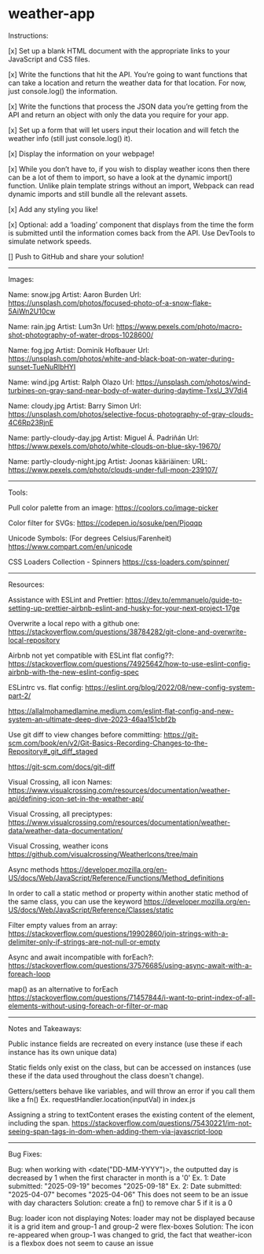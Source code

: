 # weather-app

Instructions:

[x] Set up a blank HTML document with the appropriate links to your JavaScript and CSS files.

[x] Write the functions that hit the API. You’re going to want functions that can take a location and return the weather data for that location. For now, just console.log() the information.

[x] Write the functions that process the JSON data you’re getting from the API and return an object with only the data you require for your app.

[x] Set up a form that will let users input their location and will fetch the weather info (still just console.log() it).

[x] Display the information on your webpage!

[x] While you don’t have to, if you wish to display weather icons then there can be a lot of them to import, so have a look at the dynamic import() function. Unlike plain template strings without an import, Webpack can read dynamic imports and still bundle all the relevant assets.

[x] Add any styling you like!

[x] Optional: add a ‘loading’ component that displays from the time the form is submitted until the information comes back from the API. Use DevTools to simulate network speeds.

[] Push to GitHub and share your solution!

---

Images:

Name: snow.jpg
Artist: Aaron Burden
Url: https://unsplash.com/photos/focused-photo-of-a-snow-flake-5AiWn2U10cw

Name: rain.jpg
Artist: Lum3n
Url: https://www.pexels.com/photo/macro-shot-photography-of-water-drops-1028600/

Name: fog.jpg
Artist: Dominik Hofbauer
Url: https://unsplash.com/photos/white-and-black-boat-on-water-during-sunset-TueNuRlbHYI

Name: wind.jpg
Artist: Ralph Olazo
Url: https://unsplash.com/photos/wind-turbines-on-gray-sand-near-body-of-water-during-daytime-TxsU_3V7di4

Name: cloudy.jpg
Artist: Barry Simon
Url: https://unsplash.com/photos/selective-focus-photography-of-gray-clouds-4C6Rp23RjnE

Name: partly-cloudy-day.jpg
Artist: Miguel Á. Padriñán
Url: https://www.pexels.com/photo/white-clouds-on-blue-sky-19670/

Name: partly-cloudy-night.jpg
Artist: Joonas kääriäinen:
URL: https://www.pexels.com/photo/clouds-under-full-moon-239107/

---

Tools:

Pull color palette from an image:
https://coolors.co/image-picker

Color filter for SVGs:
https://codepen.io/sosuke/pen/Pjoqqp

Unicode Symbols: (For degrees Celsius/Farenheit)
https://www.compart.com/en/unicode

CSS Loaders Collection - Spinners
https://css-loaders.com/spinner/

---

Resources:

Assistance with ESLint and Prettier:
https://dev.to/emmanuelo/guide-to-setting-up-prettier-airbnb-eslint-and-husky-for-your-next-project-17ge

Overwrite a local repo with a github one:
https://stackoverflow.com/questions/38784282/git-clone-and-overwrite-local-repository

Airbnb not yet compatible with ESLint flat config??:
https://stackoverflow.com/questions/74925642/how-to-use-eslint-config-airbnb-with-the-new-eslint-config-spec

ESLintrc vs. flat config:
https://eslint.org/blog/2022/08/new-config-system-part-2/

https://allalmohamedlamine.medium.com/eslint-flat-config-and-new-system-an-ultimate-deep-dive-2023-46aa151cbf2b

Use git diff to view changes before committing:
https://git-scm.com/book/en/v2/Git-Basics-Recording-Changes-to-the-Repository#_git_diff_staged

https://git-scm.com/docs/git-diff

Visual Crossing, all icon Names:
https://www.visualcrossing.com/resources/documentation/weather-api/defining-icon-set-in-the-weather-api/

Visual Crossing, all preciptypes:
https://www.visualcrossing.com/resources/documentation/weather-data/weather-data-documentation/

Visual Crossing, weather icons
https://github.com/visualcrossing/WeatherIcons/tree/main

Async methods
https://developer.mozilla.org/en-US/docs/Web/JavaScript/Reference/Functions/Method_definitions

In order to call a static method or property within another static method of the same class, you can use the <this> keyword
https://developer.mozilla.org/en-US/docs/Web/JavaScript/Reference/Classes/static

Filter empty values from an array:
https://stackoverflow.com/questions/19902860/join-strings-with-a-delimiter-only-if-strings-are-not-null-or-empty

Async and await incompatible with forEach?:
https://stackoverflow.com/questions/37576685/using-async-await-with-a-foreach-loop

map() as an alternative to forEach
https://stackoverflow.com/questions/71457844/i-want-to-print-index-of-all-elements-without-using-foreach-or-filter-or-map

---

Notes and Takeaways:

Public instance fields are recreated on every instance (use these if each instance has its own unique data)

Static fields only exist on the class, but can be accessed on instances (use these if the data used throughout the class doesn't change).

Getters/setters behave like variables, and will throw an error if you call them like a fn()
Ex. requestHandler.location(inputVal) in index.js

Assigning a string to textContent erases the existing content of the element, including the span. https://stackoverflow.com/questions/75430221/im-not-seeing-span-tags-in-dom-when-adding-them-via-javascript-loop

---

Bug Fixes:

Bug: when working with <date("DD-MM-YYYY")>, the outputted day is decreased by 1 when the first character in month is a '0'
Ex. 1: Date submitted: "2025-09-19" becomes "2025-09-18"
Ex. 2: Date submitted: "2025-04-07" becomes "2025-04-06"
This does not seem to be an issue with day characters
Solution: create a fn() to remove char 5 if it is a 0

Bug: loader icon not displaying
Notes: loader may not be displayed because it is a grid item and group-1 and group-2 were flex-boxes
Solution: The icon re-appeared when group-1 was changed to grid, the fact that weather-icon is a flexbox does not seem to cause an issue
